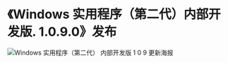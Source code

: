 # 《Windows 实用程序（第二代）内部开发版. 1.0.9.0》发布
![Windows 实用程序（第二代） 内部开发版  1 0 9 更新海报](https://github.com/Mcenahle/Windows-Useful-Tool-Second-Edition/assets/85427807/fd00cbc2-50ed-4582-b74d-170722bf0824)

